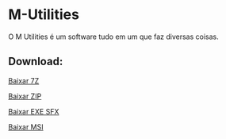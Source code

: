 # M-Utilities
O M Utilities é um software tudo em um que faz diversas coisas.
## Download:
[Baixar 7Z](https://doc-0c-8g-docs.googleusercontent.com/docs/securesc/5hn9v0dhovaqt5o4058jfdlan0l2p4pv/9i0854aodlcnfbpu2tk1rnc8o79alrri/1610495700000/07340289676839156963/07340289676839156963/1MWTyTs7HTnXiAfBIHFbGE1_U6zsoTFqU?e=download&authuser=0)

[Baixar ZIP](https://codeload.github.com/M-G-3-4/M-Utilities/zip/main)

[Baixar EXE SFX](https://doc-10-8g-docs.googleusercontent.com/docs/securesc/5hn9v0dhovaqt5o4058jfdlan0l2p4pv/hl9kd6umepmu93ef5fgtv05q3tuhpe29/1610497275000/07340289676839156963/07340289676839156963/1eDpyFOK5A5tOcrTvz0ZIjPeM4mvXxBt4?e=download&authuser=0&nonce=ge7v1rtbhb648&user=07340289676839156963&hash=ptu2ac0kmjaldh5d8akq14iv76n2jgde)

[Baixar MSI](https://doc-10-8g-docs.googleusercontent.com/docs/securesc/5hn9v0dhovaqt5o4058jfdlan0l2p4pv/3kgp0snqr04pt8k6t8103do9n3rq472n/1610497725000/07340289676839156963/07340289676839156963/1Dc885BSyE3q70Puk3Z0IeWPR9BOAHqv0?e=download&authuser=0&nonce=tsao27e64279o&user=07340289676839156963&hash=n38acaijjmt654a39nsvd97nhfskt49t)


